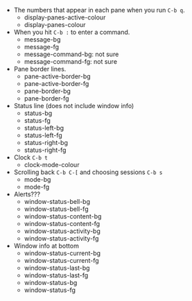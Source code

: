 - The numbers that appear in each pane when you run `C-b q`.
    - display-panes-active-colour
    - display-panes-colour
- When you hit `C-b :` to enter a command.
    - message-bg
    - message-fg
    - message-command-bg: not sure
    - message-command-fg: not sure
- Pane border lines.
    - pane-active-border-bg
    - pane-active-border-fg
    - pane-border-bg
    - pane-border-fg
- Status line (does not include window info)
    - status-bg
    - status-fg
    - status-left-bg
    - status-left-fg
    - status-right-bg
    - status-right-fg
- Clock `C-b t`
    - clock-mode-colour
- Scrolling back `C-b C-[` and choosing sessions `C-b s`
    - mode-bg
    - mode-fg
- Alerts???
    - window-status-bell-bg
    - window-status-bell-fg
    - window-status-content-bg
    - window-status-content-fg
    - window-status-activity-bg
    - window-status-activity-fg
- Window info at bottom
    - window-status-current-bg
    - window-status-current-fg
    - window-status-last-bg
    - window-status-last-fg
    - window-status-bg
    - window-status-fg
